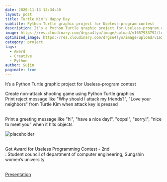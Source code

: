 ```yaml
---
date: 2020-11-13 13:34:40
layout: post
title: Turtle Kim's Happy Day
subtitle: Python Turtle graphic project for Useless-program contest
description: It’s a Python Turtle graphic project for Useless-program contest
image: https://res.cloudinary.com/drgsu4lyo/image/upload/v1657983792/turtleKim_txxhfh.jpg
optimized_image: https://res.cloudinary.com/drgsu4lyo/image/upload/v1657983792/turtleKim_txxhfh.jpg
category: project
tags:
  - Award
  - Creative
  - Python
author: Sujin
paginate: true
---
```



It’s a Python Turtle graphic project for Useless-program contest <br/>

Create non-attack shooting game using Python Turtle graphics <br/>
Print reject message like "Why should I attack my friends?", "Love your neighbors" from Turtle Kim when attack key is pressed <br/>

<br/>
Print a greeting message like "hi", "have a nice day!", "oops!", "sorry!", "nice to meet you" when it hits objects
<br/>

![placeholder](https://res.cloudinary.com/drgsu4lyo/image/upload/v1677313562/%ED%99%94%EB%A9%B4_%EC%BA%A1%EC%B2%98_2023-02-25_172542_k1qoaw.jpg "hits objects")

<br/>
Got Award for Useless Programming Contest - 2nd
<br/>
: Student council of department of computer engineering,  Sungshin women’s university
<br/>

<br/>

[Presentation](https://docs.google.com/presentation/d/1BjRnsMoA-ogu8U3m6onHRZp1S8rxo4kW/edit?usp=sharing&ouid=107996054388202715571&rtpof=true&sd=true)
